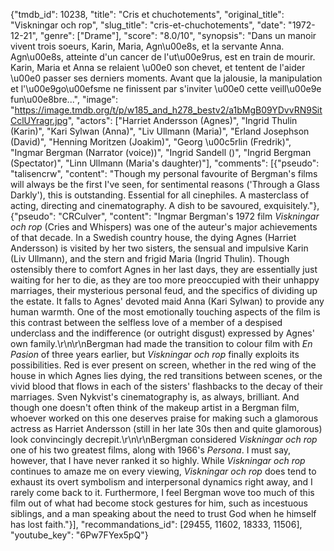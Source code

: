 {"tmdb_id": 10238, "title": "Cris et chuchotements", "original_title": "Viskningar och rop", "slug_title": "cris-et-chuchotements", "date": "1972-12-21", "genre": ["Drame"], "score": "8.0/10", "synopsis": "Dans un manoir vivent trois soeurs, Karin, Maria, Agn\u00e8s, et la servante Anna. Agn\u00e8s, atteinte d'un cancer de l'ut\u00e9rus, est en train de mourir. Karin, Maria et Anna se relaient \u00e0 son chevet, et tentent de l'aider \u00e0 passer ses derniers moments. Avant que la jalousie, la manipulation et l'\u00e9go\u00efsme ne finissent par s'inviter \u00e0 cette veill\u00e9e fun\u00e8bre...", "image": "https://image.tmdb.org/t/p/w185_and_h278_bestv2/a1bMgB09YDvvRN9SitCclUYragr.jpg", "actors": ["Harriet Andersson (Agnes)", "Ingrid Thulin (Karin)", "Kari Sylwan (Anna)", "Liv Ullmann (Maria)", "Erland Josephson (David)", "Henning Moritzen (Joakim)", "Georg \u00c5rlin (Fredrik)", "Ingmar Bergman (Narrator (voice))", "Ingrid Sandell ()", "Ingrid Bergman (Spectator)", "Linn Ullmann (Maria's daughter)"], "comments": [{"pseudo": "talisencrw", "content": "Though my personal favourite of Bergman's films will always be the first I've seen, for sentimental reasons ('Through a Glass Darkly'), this is outstanding. Essential for all cinephiles. A masterclass of acting, directing and cinematography. A dish to be savoured, exquisitely."}, {"pseudo": "CRCulver", "content": "Ingmar Bergman's 1972 film <i>Viskningar och rop</i> (Cries and Whispers) was one of the auteur's major achievements of that decade. In a Swedish country house, the dying Agnes (Harriet Andersson) is visited by her two sisters, the sensual and impulsive Karin (Liv Ullmann), and the stern and frigid Maria (Ingrid Thulin). Though ostensibly there to comfort Agnes in her last days, they are essentially just waiting for her to die, as they are too more preoccupied with their unhappy marriages, their mysterious personal feud, and the specifics of dividing up the estate. It falls to Agnes' devoted maid Anna (Kari Sylwan) to provide any human warmth. One of the most emotionally touching aspects of the film is this contrast between the selfless love of a member of a despised underclass and the indifference (or outright disgust) expressed by Agnes' own family.\r\n\r\nBergman had made the transition to colour film with <i>En Pasion</i> of three years earlier, but <i>Viskningar och rop</i> finally exploits its possibilities. Red is ever present on screen, whether in the red wing of the house in which Agnes lies dying, the red transitions between scenes, or the vivid blood that flows in each of the sisters' flashbacks to the decay of their marriages. Sven Nykvist's cinematography is, as always, brilliant. And though one doesn't often think of the makeup artist in a Bergman film, whoever worked on this one deserves praise for making such a glamorous actress as Harriet Andersson (still in her late 30s then and quite glamorous) look convincingly decrepit.\r\n\r\nBergman considered <i>Viskningar och rop</i> one of his two greatest films, along with 1966's <i>Persona</i>. I must say, however, that I have never ranked it so highly. While <i>Viskningar och rop</i> continues to amaze me on every viewing, <i>Viskningar och rop</i> does tend to exhaust its overt symbolism and interpersonal dynamics right away, and I rarely come back to it. Furthermore, I feel Bergman wove too much of this film out of what had become stock gestures for him, such as incestuous siblings, and a man speaking about the need to trust God when he himself has lost faith."}], "recommandations_id": [29455, 11602, 18333, 11506], "youtube_key": "6Pw7FYex5pQ"}